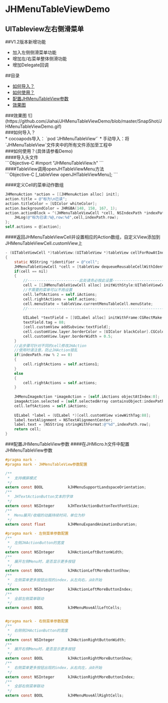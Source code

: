 JHMenuTableViewDemo
===
UITableview左右侧滑菜单
---
##V1.2版本新增功能
* 加入左侧侧滑菜单功能
* 增加左/右菜单整体侧滑功能
* 增加Delegate回调

##目录
* [如何导入？](#import)
* [如何使用？](#use)
* [配置JHMenuTableView参数](#config)
* [效果图](#gif)

<a name="gif"/>
###效果图
![](https://github.com/Jiahai/JHMenuTableViewDemo/blob/master/SnapShot/JHMenuTableViewDemo.gif)<br>


<a name="import"/>
###如何导入？<br>
* cocoapods导入： `pod 'JHMenuTableView'`
* 手动导入：将`JHMenuTableView`文件夹中的所有文件添加至工程中
<br>
<a name="use"/>
###如何使用？(具体请参看Demo)<br>
####导入头文件<br>
```Objective-C
#import "JHMenuTableView.h"
```
<br>
####TableView调用openJHTableViewMenu方法<br>
```Objective-C
[_tableView openJHTableViewMenu];
```

####定义Cell的菜单动作数组
```Objective-C
JHMenuAction *action = [[JHMenuAction alloc] init];
action.title = @"标为\n已读";
action.titleColor = [UIColor whiteColor];
action.backgroundColor = JHRGBA(148, 158, 167, 1);
action.actionBlock = ^(JHMenuTableViewCell *cell, NSIndexPath *indexPath){
    JHLog(@"标为已读:%@,row:%d",cell,indexPath.row);
};
self.actions = @[action];
```

####返回JHMenuTableViewCell并设置相应的Action数组，自定义View添加到JHMenuTableViewCell.customView上
```Objective-C
- (UITableViewCell *)tableView:(UITableView *)tableView cellForRowAtIndexPath:(NSIndexPath *)indexPath
{
    static NSString *identifier = @"cell";
    JHMenuTableViewCell *cell = [tableView dequeueReusableCellWithIdentifier:identifier];
    if(cell == nil)
    {
        //-----------------------此处请务必按此设置--------------------------
        cell = [[JHMenuTableViewCell alloc] initWithStyle:UITableViewCellStyleDefault reuseIdentifier:identifier];
        //不需要的菜单可以不用设置
        cell.leftActions = self.iActions;
        cell.rightActions = self.actions;
        cell.menuState = tableView.currentMenuTableCell.menuState;
        //----------------------------------------------------------------
        
        UILabel *textField = [[UILabel alloc] initWithFrame:CGRectMake(0, 6, 120, 32)];
        textField.tag = 88;
        [cell.customView addSubview:textField];
        cell.customView.layer.borderColor = [UIColor blackColor].CGColor;
        cell.customView.layer.borderWidth = 0.5;
    }
    //此步骤可针对不同的cell修改JHAction
    //使用时请注意，防止JHAction错乱
    if(indexPath.row % 2 == 0)
    {
        cell.rightActions = self.actions1;
    }
    else
    {
        cell.rightActions = self.actions;
    }
    
    JHMenuImageAction *imageAction = [self.iActions objectAtIndex:0];
    imageAction.selected = [self.selectedArray containsObject:indexPath];
    cell.leftActions = self.iActions;
    
    UILabel *label = (UILabel *)[cell.customView viewWithTag:88];
    label.textAlignment = NSTextAlignmentCenter;
    label.text = [NSString stringWithFormat:@"%d",indexPath.row];
    return cell;
}

```
<a name="config"/>
###配置JHMenuTableView参数
####在JHMicro.h文件中配置JHMenuTableView参数

```Objective-C
#pragma mark -
#pragma mark - JHMenuTableView参数配置

/**
 *  支持横屏模式
 */
extern const BOOL           kJHMenuSupportLandspaceOrientation;
/**
 *  JHTextActionButton文本的字体
 */
extern const NSInteger      kJHTextActionButtonTextFontSize;
/**
 *  Menu展开/收缩的动画持续时间，单位为秒
 */
extern const float          kJHMenuExpandAnimationDuration;

#pragma mark - 左侧菜单参数配置
/**
 *  左侧JHActionButton的宽度
 */
extern const NSInteger      kJHActionLeftButtonWidth;
/**
 *  展开左侧Menu时，是否显示更多按钮
 */
extern const BOOL           kJHActionLeftMoreButtonShow;
/**
 *  左侧菜单更多按钮出现的index，从左向右，从0开始
 */
extern const NSInteger      kJHActionLeftMoreButtonIndex;
/**
 *  全部左侧菜单联动
 */
extern const BOOL           kJHMenuMoveAllLeftCells;


#pragma mark - 右侧菜单参数配置
/**
 *  右侧侧JHActionButton的宽度
 */
extern const NSInteger      kJHActionRightButtonWidth;
/**
 *  展开右侧Menu时，是否显示更多按钮
 */
extern const BOOL           kJHActionRightMoreButtonShow;
/**
 *  右侧菜单更多按钮出现的index，从右向左，从0开始
 */
extern const NSInteger      kJHActionRightMoreButtonIndex;
/**
 *  全部右侧菜单联动
 */
extern const BOOL           kJHMenuMoveAllRightCells;
```



